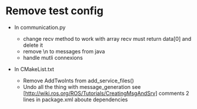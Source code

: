 Remove test config
==================

* In communication.py
  * change recv method to work with array
    recv must return data[0] and delete it
  * remove \n to messages from java
  * handle mutli connexions

* In CMakeList.txt
  * Remove AddTwoInts from add_service_files()
  * Undo all the thing with message_generation
    see [http://wiki.ros.org/ROS/Tutorials/CreatingMsgAndSrv]
    comments 2 lines in package.xml aboute dependencies
